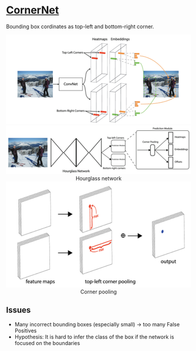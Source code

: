 # [CornerNet](https://arxiv.org/pdf/1808.01244)

Bounding box cordinates as top-left and bottom-right corner.

<div align='center'>
<img src='https://raw.githubusercontent.com/rokmr/Computer-Vision/refs/heads/main/assets/CornerNet_img1.png' width =600>
</div>

<div align='center'>
<img src='https://raw.githubusercontent.com/rokmr/Computer-Vision/refs/heads/main/assets/CornerNet_img3.png' width =600>
<figcaption>
Hourglass network
</figcaption>
</div>

<div align='center'>
<img src='https://raw.githubusercontent.com/rokmr/Computer-Vision/refs/heads/main/assets/CornerNet_img2.png' width =600>
<figcaption>
Corner pooling
</figcaption>
</div>


## Issues
- Many incorrect bounding boxes (especially small) $\rightarrow$
too many False Positives
- Hypothesis: It is hard to infer the class of the box if the
network is focused on the boundaries